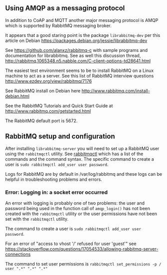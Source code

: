## Using AMQP as a messaging protocol

In addition to CoAP and MQTT another major messaging protocol is AMQP which is supported
by RabbitMQ messaging broker.

It appears that a good staring point is the package `librabbitmq-dev` per this article
on Debian https://packages.debian.org/jessie/librabbitmq-dev

See https://github.com/alanxz/rabbitmq-c with sample programs and documentation for librabbitmq. See as well
this discussion thread, http://rabbitmq.1065348.n5.nabble.com/C-client-options-td28641.html 

The easiest test environment seems to be to install RabbitMQ on a Linux machine to act as
a server. See this list of RabbitMQ interview questions http://www.ezdev.org/view/rabbitmq/7176

See RabbitMQ install on Debian here http://www.rabbitmq.com/install-debian.html

See the RabbitMQ Tutorials and Quick Start Guide at http://www.rabbitmq.com/getstarted.html

The RabbitMQ default port is 5672.

## RabbitMQ setup and configuration

After installing `librabbitmq-server` you will need to set up a RabbitMQ user using the `rabbitmqctl` utility.
See [rabbitmqctl](https://www.rabbitmq.com/rabbitmqctl.8.html) which has a list of the commands and the
command syntax. The specific command to create a user is `sudo rabbitmqctl add_user user password`.

Logs for RabbitMQ are by default in /var/log/rabbitmq and these logs can be helpful in troubleshooting
problems and errors.

### Error: Logging in: a socket error occurred

An error with logging is probably one of two problems: the user and password being used in the function call
of `amqp_login()` has not been created with the `rabbitmqctl` utility or the user permissions have not been
set with the `rabbitmqctl` utility.

The command to create a user is `sudo rabbitmqctl add_user user password`.

For an error of "access to vhost '/' refused for user 'guest'" see https://stackoverflow.com/questions/17054533/allowing-rabbitmq-server-connections

The command to set user permissions is `rabbitmqctl set_permissions -p / user ".*" ".*" ".*"`
